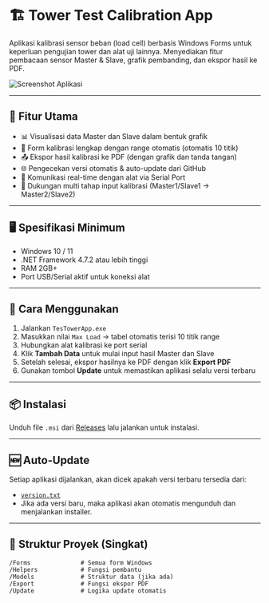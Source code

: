 # 🏗️ Tower Test Calibration App

Aplikasi kalibrasi sensor beban (load cell) berbasis Windows Forms untuk keperluan pengujian tower dan alat uji lainnya. Menyediakan fitur pembacaan sensor Master & Slave, grafik pembanding, dan ekspor hasil ke PDF.

![Screenshot Aplikasi](screenshot.png) <!-- tambahkan jika ada -->

---

## 🔧 Fitur Utama

- 📊 Visualisasi data Master dan Slave dalam bentuk grafik
- 📝 Form kalibrasi lengkap dengan range otomatis (otomatis 10 titik)
- 📤 Ekspor hasil kalibrasi ke PDF (dengan grafik dan tanda tangan)
- 🌐 Pengecekan versi otomatis & auto-update dari GitHub
- 🔌 Komunikasi real-time dengan alat via Serial Port
- 👥 Dukungan multi tahap input kalibrasi (Master1/Slave1 → Master2/Slave2)

---

## 🖥️ Spesifikasi Minimum

- Windows 10 / 11
- .NET Framework 4.7.2 atau lebih tinggi
- RAM 2GB+
- Port USB/Serial aktif untuk koneksi alat

---

## 🚀 Cara Menggunakan

1. Jalankan `TesTowerApp.exe`
2. Masukkan nilai `Max Load` → tabel otomatis terisi 10 titik range
3. Hubungkan alat kalibrasi ke port serial
4. Klik **Tambah Data** untuk mulai input hasil Master dan Slave
5. Setelah selesai, ekspor hasilnya ke PDF dengan klik **Export PDF**
6. Gunakan tombol **Update** untuk memastikan aplikasi selalu versi terbaru

---

## 📦 Instalasi

Unduh file `.msi` dari [Releases](https://github.com/qoryrmnd/towertestprogrambkk/releases) lalu jalankan untuk instalasi.

---

## 🆕 Auto-Update

Setiap aplikasi dijalankan, akan dicek apakah versi terbaru tersedia dari:

- [`version.txt`](https://github.com/qoryrmnd/towertestprogrambkk/blob/main/version.txt)
- Jika ada versi baru, maka aplikasi akan otomatis mengunduh dan menjalankan installer.

---

## 📁 Struktur Proyek (Singkat)

```plaintext
/Forms              # Semua form Windows
/Helpers            # Fungsi pembantu
/Models             # Struktur data (jika ada)
/Export             # Fungsi ekspor PDF
/Update             # Logika update otomatis
